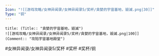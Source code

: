 ```yaml
---
Icon: "![[游戏攻略/女神异闻录/女神异闻录5/奖杯/貪婪的宇宙基地，毀滅.png|30]]"
Type: "铜"
---
```

```ad-common-bronze-trophy
title: (Title:: "貪婪的宇宙基地，毀滅")
![[游戏攻略/女神异闻录/女神异闻录5/奖杯/貪婪的宇宙基地，毀滅.png|100]]
(Comment:: "攻陷宇宙基地殿堂")
```

#女神异闻录/女神异闻录5/奖杯 #奖杯 #奖杯/铜
